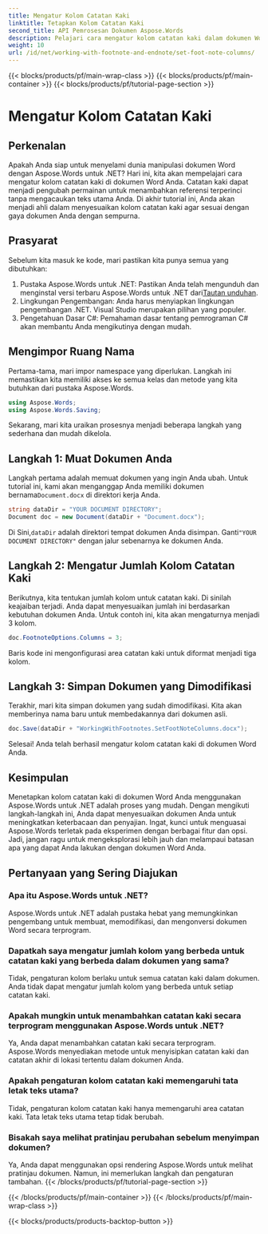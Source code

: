 ```yaml
---
title: Mengatur Kolom Catatan Kaki
linktitle: Tetapkan Kolom Catatan Kaki
second_title: API Pemrosesan Dokumen Aspose.Words
description: Pelajari cara mengatur kolom catatan kaki dalam dokumen Word menggunakan Aspose.Words untuk .NET. Sesuaikan tata letak catatan kaki Anda dengan mudah dengan panduan langkah demi langkah kami.
weight: 10
url: /id/net/working-with-footnote-and-endnote/set-foot-note-columns/
---
```


{{< blocks/products/pf/main-wrap-class >}}
{{< blocks/products/pf/main-container >}}
{{< blocks/products/pf/tutorial-page-section >}}

# Mengatur Kolom Catatan Kaki

## Perkenalan

Apakah Anda siap untuk menyelami dunia manipulasi dokumen Word dengan Aspose.Words untuk .NET? Hari ini, kita akan mempelajari cara mengatur kolom catatan kaki di dokumen Word Anda. Catatan kaki dapat menjadi pengubah permainan untuk menambahkan referensi terperinci tanpa mengacaukan teks utama Anda. Di akhir tutorial ini, Anda akan menjadi ahli dalam menyesuaikan kolom catatan kaki agar sesuai dengan gaya dokumen Anda dengan sempurna.

## Prasyarat

Sebelum kita masuk ke kode, mari pastikan kita punya semua yang dibutuhkan:

1.  Pustaka Aspose.Words untuk .NET: Pastikan Anda telah mengunduh dan menginstal versi terbaru Aspose.Words untuk .NET dari[Tautan unduhan](https://releases.aspose.com/words/net/).
2. Lingkungan Pengembangan: Anda harus menyiapkan lingkungan pengembangan .NET. Visual Studio merupakan pilihan yang populer.
3. Pengetahuan Dasar C#: Pemahaman dasar tentang pemrograman C# akan membantu Anda mengikutinya dengan mudah.

## Mengimpor Ruang Nama

Pertama-tama, mari impor namespace yang diperlukan. Langkah ini memastikan kita memiliki akses ke semua kelas dan metode yang kita butuhkan dari pustaka Aspose.Words.

```csharp
using Aspose.Words;
using Aspose.Words.Saving;
```

Sekarang, mari kita uraikan prosesnya menjadi beberapa langkah yang sederhana dan mudah dikelola.

## Langkah 1: Muat Dokumen Anda

Langkah pertama adalah memuat dokumen yang ingin Anda ubah. Untuk tutorial ini, kami akan menganggap Anda memiliki dokumen bernama`Document.docx` di direktori kerja Anda.

```csharp
string dataDir = "YOUR DOCUMENT DIRECTORY"; 
Document doc = new Document(dataDir + "Document.docx");
```

 Di Sini,`dataDir` adalah direktori tempat dokumen Anda disimpan. Ganti`"YOUR DOCUMENT DIRECTORY"` dengan jalur sebenarnya ke dokumen Anda.

## Langkah 2: Mengatur Jumlah Kolom Catatan Kaki

Berikutnya, kita tentukan jumlah kolom untuk catatan kaki. Di sinilah keajaiban terjadi. Anda dapat menyesuaikan jumlah ini berdasarkan kebutuhan dokumen Anda. Untuk contoh ini, kita akan mengaturnya menjadi 3 kolom.

```csharp
doc.FootnoteOptions.Columns = 3;
```

Baris kode ini mengonfigurasi area catatan kaki untuk diformat menjadi tiga kolom.

## Langkah 3: Simpan Dokumen yang Dimodifikasi

Terakhir, mari kita simpan dokumen yang sudah dimodifikasi. Kita akan memberinya nama baru untuk membedakannya dari dokumen asli.

```csharp
doc.Save(dataDir + "WorkingWithFootnotes.SetFootNoteColumns.docx");
```

Selesai! Anda telah berhasil mengatur kolom catatan kaki di dokumen Word Anda.

## Kesimpulan

Menetapkan kolom catatan kaki di dokumen Word Anda menggunakan Aspose.Words untuk .NET adalah proses yang mudah. Dengan mengikuti langkah-langkah ini, Anda dapat menyesuaikan dokumen Anda untuk meningkatkan keterbacaan dan penyajian. Ingat, kunci untuk menguasai Aspose.Words terletak pada eksperimen dengan berbagai fitur dan opsi. Jadi, jangan ragu untuk mengeksplorasi lebih jauh dan melampaui batasan apa yang dapat Anda lakukan dengan dokumen Word Anda.

## Pertanyaan yang Sering Diajukan

### Apa itu Aspose.Words untuk .NET?  
Aspose.Words untuk .NET adalah pustaka hebat yang memungkinkan pengembang untuk membuat, memodifikasi, dan mengonversi dokumen Word secara terprogram.

### Dapatkah saya mengatur jumlah kolom yang berbeda untuk catatan kaki yang berbeda dalam dokumen yang sama?  
Tidak, pengaturan kolom berlaku untuk semua catatan kaki dalam dokumen. Anda tidak dapat mengatur jumlah kolom yang berbeda untuk setiap catatan kaki.

### Apakah mungkin untuk menambahkan catatan kaki secara terprogram menggunakan Aspose.Words untuk .NET?  
Ya, Anda dapat menambahkan catatan kaki secara terprogram. Aspose.Words menyediakan metode untuk menyisipkan catatan kaki dan catatan akhir di lokasi tertentu dalam dokumen Anda.

### Apakah pengaturan kolom catatan kaki memengaruhi tata letak teks utama?  
Tidak, pengaturan kolom catatan kaki hanya memengaruhi area catatan kaki. Tata letak teks utama tetap tidak berubah.

### Bisakah saya melihat pratinjau perubahan sebelum menyimpan dokumen?  
Ya, Anda dapat menggunakan opsi rendering Aspose.Words untuk melihat pratinjau dokumen. Namun, ini memerlukan langkah dan pengaturan tambahan.
{{< /blocks/products/pf/tutorial-page-section >}}

{{< /blocks/products/pf/main-container >}}
{{< /blocks/products/pf/main-wrap-class >}}

{{< blocks/products/products-backtop-button >}}
